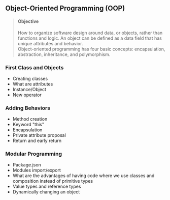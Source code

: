 ## Object-Oriented Programming (OOP)

> #### Objective
> How to organize software design around data, or objects, rather than functions and logic. An object can be defined as a data field that has unique attributes and behavior.
> </br>
> Object-oriented programming has four basic concepts: encapsulation, abstraction, inheritance, and polymorphism.

### First Class and Objects 
- Creating classes
- What are attributes
- Instance/Object
- New operator

### Adding Behaviors
- Method creation
- Keyword "this"
- Encapsulation
- Private attribute proposal
- Return and early return

### Modular Programming
- Package.json
- Modules import/export
- What are the advantages of having code where we use classes and composition instead of primitive types
- Value types and reference types
- Dynamically changing an object